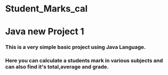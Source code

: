 # Student_Marks_cal

# Java new Project 1 #

### This is a very simple basic project using Java Language.

### Here you can calculate a students mark in various subjects and can also find it's total,average and grade.

